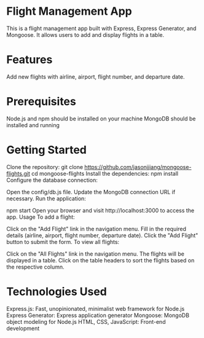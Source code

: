 # Flight Management App
This is a flight management app built with Express, Express Generator, and Mongoose. It allows users to add and display flights in a table.

# Features
Add new flights with airline, airport, flight number, and departure date.

# Prerequisites
Node.js and npm should be installed on your machine
MongoDB should be installed and running

# Getting Started
Clone the repository:
git clone https://github.com/jasonjjiang/mongoose-flights.git
cd mongoose-flights
Install the dependencies:
npm install
Configure the database connection:

Open the config/db.js file.
Update the MongoDB connection URL if necessary.
Run the application:

npm start
Open your browser and visit http://localhost:3000 to access the app.
Usage
To add a flight:

Click on the "Add Flight" link in the navigation menu.
Fill in the required details (airline, airport, flight number, departure date).
Click the "Add Flight" button to submit the form.
To view all flights:

Click on the "All Flights" link in the navigation menu.
The flights will be displayed in a table.
Click on the table headers to sort the flights based on the respective column.

# Technologies Used
Express.js: Fast, unopinionated, minimalist web framework for Node.js
Express Generator: Express application generator
Mongoose: MongoDB object modeling for Node.js
HTML, CSS, JavaScript: Front-end development


